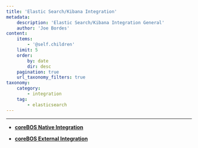 ```yaml
---
title: 'Elastic Search/Kibana Integration'
metadata:
    description: 'Elastic Search/Kibana Integration General'
    author: 'Joe Bordes'
content:
    items:
        - '@self.children'
    limit: 5
    order:
        by: date
        dir: desc
    pagination: true
    url_taxonomy_filters: true
taxonomy:
    category:
        - integration
    tag:
        - elasticsearch 
---
```

---
* <a href="http://localhost/coreBOSDocumentation/extensions-integrations/integration/elasticsearch/elasticsearchnative"> <strong> coreBOS Native Integration </strong> </a>

* <a href="http://localhost/coreBOSDocumentation/extensions-integrations/integration/elasticsearch/elasticsearchexternal"> <strong> coreBOS External Integration </strong> </a>



